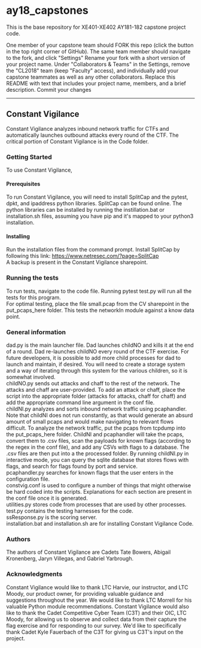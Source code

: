 # ay18_capstones
This is the base repository for XE401-XE402 AY181-182 capstone project code.

One member of your capstone team should FORK this repo (click the button in the top right corner of GitHub).
The same team member should navigate to the fork, and click "Settings"
Rename your fork with a short version of your project name.
Under "Collaborators & Teams" in the Settings, remove the "CL2018" team (keep "Faculty" access), and individually add your capstone teammates as well as any other collaborators.
Replace this README with text that includes your project name, members, and a brief description.
Commit your changes

*************
## Constant Vigilance  
Constant Vigilance analyzes inbound network traffic for CTFs and automatically launches outbound attacks every round of the CTF. The critical portion of Constant Vigilance is in the Code folder.  
### Getting Started  
To use Constant Vigilance,  

#### Prerequisites  
To run Constant Vigilance, you will need to install SplitCap and the pytest, dpkt, and ipaddress python libraries. SplitCap can be found online. The python libraries can be installed by running the instillation.bat or installation.sh files, assuming you have pip and it's mapped to your python3 installation.  

#### Installing  
Run the installation files from the command prompt. Install SplitCap by following this link: https://www.netresec.com/?page=SplitCap  
A backup is present in the Constant Vigilance sharepoint.    

### Running the tests  
To run tests, navigate to the code file. Running pytest test.py will run all the tests for this program.  
For optimal testing, place the file small.pcap from the CV sharepoint in the put_pcaps_here folder. This tests the networkIn module against a know data point.  

### General information  
dad.py is the main launcher file. Dad launches childNO and kills it at the end of a round. Dad re-launches childNO every round of the CTF exercise. For future developers, it is possible to add more child processes for dad to launch and maintain, if desired.  You will need to create a storage system and a way of iterating through this system for the various children, so it is somewhat involved.  
childNO.py sends out attacks and chaff to the rest of the network. The attacks and chaff are user-provided. To add an attack or chaff, place the script into the appropriate folder (attacks for attacks, chaff for chaff) and add the appropriate command line argument in the conf file.  
childNI.py analyzes and sorts inbound network traffic using pcaphandler. Note that childNI does not run constantly, as that would generate an absurd amount of small pcaps and would make navigating to relevant flows difficult. To analyze the network traffic, put the pcaps from tcpdump into the put_pcaps_here folder. ChildNI and pcaphandler will take the pcaps, convert them to .csv files, scan the payloads for known flags (according to the regex in the conf file), and add any CSVs with flags to a database. The .csv files are then put into a the processed folder. By running childNI.py in interactive mode, you can query the sqlite database that stores flows with flags, and search for flags found by port and service.  
pcaphandler.py searches for known flags that the user enters in the configuration file.  
constvig.conf is used to configure a number of things that might otherwise be hard coded into the scripts. Explanations for each section are present in the conf file once it is generated.  
utilities.py stores code from processes that are used by other processes.  
test.py contains the testing harnesses for the code.  
ssResponse.py is the scoring server.  
installation.bat and installation.sh are for installing Constant Vigilance Code.  

### Authors  
The authors of Constant Vigilance are Cadets Tate Bowers, Abigail Kronenberg, Jaryn Villegas, and Gabriel Yarbrough.

### Acknowledgments  
Constant Vigilance would like to thank LTC Harvie, our instructor,  and LTC Moody, our product owner, for providing valuable guidance and suggestions throughout the year. We would like to thank LTC Morrell for his valuable Python module recommendations. Constant Vigilance would also like to thank the Cadet Competitive Cyber Team (C3T) and their OIC, LTC Moody, for allowing us to observe and collect data from their capture the flag exercise and for responding to our survey. We'd like to specifically thank Cadet Kyle Fauerbach of the C3T for giving us C3T's input on the project.
